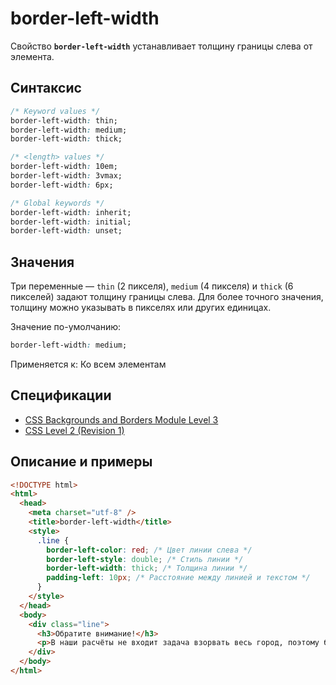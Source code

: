 # border-left-width

Свойство **`border-left-width`** устанавливает толщину границы слева от элемента.

## Синтаксис

```css
/* Keyword values */
border-left-width: thin;
border-left-width: medium;
border-left-width: thick;

/* <length> values */
border-left-width: 10em;
border-left-width: 3vmax;
border-left-width: 6px;

/* Global keywords */
border-left-width: inherit;
border-left-width: initial;
border-left-width: unset;
```

## Значения

Три переменные — `thin` (2 пикселя), `medium` (4 пикселя) и `thick` (6 пикселей) задают толщину границы слева. Для более точного значения, толщину можно указывать в пикселях или других единицах.

Значение по-умолчанию:

```css
border-left-width: medium;
```

Применяется к: Ко всем элементам

## Спецификации

- [CSS Backgrounds and Borders Module Level 3](http://dev.w3.org/csswg/css3-background/#the-border-width)
- [CSS Level 2 (Revision 1)](http://www.w3.org/TR/CSS2/box.html#border-width-properties)

## Описание и примеры

```html
<!DOCTYPE html>
<html>
  <head>
    <meta charset="utf-8" />
    <title>border-left-width</title>
    <style>
      .line {
        border-left-color: red; /* Цвет линии слева */
        border-left-style: double; /* Стиль линии */
        border-left-width: thick; /* Толщина линии */
        padding-left: 10px; /* Расстояние между линией и текстом */
      }
    </style>
  </head>
  <body>
    <div class="line">
      <h3>Обратите внимание!</h3>
      <p>В наши расчёты не входит задача взорвать весь город, поэтому будьте аккуратнее, когда начнете пересыпать ядерное топливо из мешка. Чтобы не загрязнить комнату, не забудьте положить на пол газету.</p>
    </div>
  </body>
</html>
```
